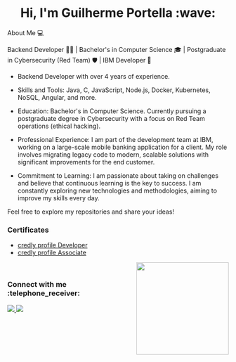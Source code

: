 <h1 align="center">Hi, I'm Guilherme Portella :wave: </h1>

About Me :computer:

Backend Developer 👨‍💻 | Bachelor's in Computer Science 🎓 | Postgraduate in Cybersecurity (Red Team) 🛡️ | IBM Developer 💼


 
- Backend Developer with over 4 years of experience.

- Skills and Tools: Java, C, JavaScript, Node.js, Docker, Kubernetes, NoSQL, Angular, and more.

- Education: Bachelor's in Computer Science. Currently pursuing a postgraduate degree in Cybersecurity with a focus on Red Team operations (ethical hacking).

- Professional Experience: I am part of the development team at IBM, working on a large-scale mobile banking application for a client. My role involves migrating legacy code to modern, scalable solutions with significant improvements for the end customer.

- Commitment to Learning: I am passionate about taking on challenges and believe that continuous learning is the key to success. I am constantly exploring new technologies and methodologies, aiming to improve my skills every day.

Feel free to explore my repositories and share your ideas!

### Certificates

- [credly profile Developer](https://www.credly.com/users/guilherme-portella.02cb93c9/badges?sort=-state_updated_at&page=1)
- [credly profile Associate](https://www.credly.com/users/guilherme-portella/badges)

</div>

 <img  src = "https://github-readme-stats.vercel.app/api/top-langs/?username=guilhermeportella&theme=dark&line)](https://github.com/guilhermeportella" height="210px" align = "right"/>

</br>

<h3 align="left">Connect with me :telephone_receiver: </h3> 
<p align="left">
 <a href="mailto:guilhermeportella2@gmail.com">
  <img src="https://img.shields.io/badge/-Guilherme Portella-c14438?style=flat-square&logo=Gmail&logoColor=white&link=mailto:guilhermeportella2@gmail.com"/>
 </a>
 <a href="https://www.linkedin.com/in/myprofileguilhermeportella/">
 <img src="https://img.shields.io/badge/-Guilherme Portella-blue?style=flat-square&logo=Linkedin&logoColor=white&link=https://www.linkedin.com/in/guilhermeportella-1997a008/" target="_blank"/>
</a>
</p>
